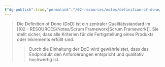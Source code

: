 ```yaml
---
{"dg-publish":true,"permalink":"/02-resources/notes/definition-of-done/","tags":["projektmanagement/vorgehensmodell/agile"],"noteIcon":"","updated":"2025-08-26T16:35:03.000+02:00"}
---
```


>Die Definition of Done (DoD) ist ein zentraler Qualitätsstandard im [[02 - RESOURCES/Notes/Scrum Framework\|Scrum Framework]]. 
Sie stellt sicher, dass alle Kriterien für die Fertigstellung eines Produkts oder Inkrements erfüllt sind.
>>Durch die Einhaltung der DoD wird gewährleistet, dass das Endprodukt den Anforderungen entspricht und qualitativ hochwertig ist.
>>